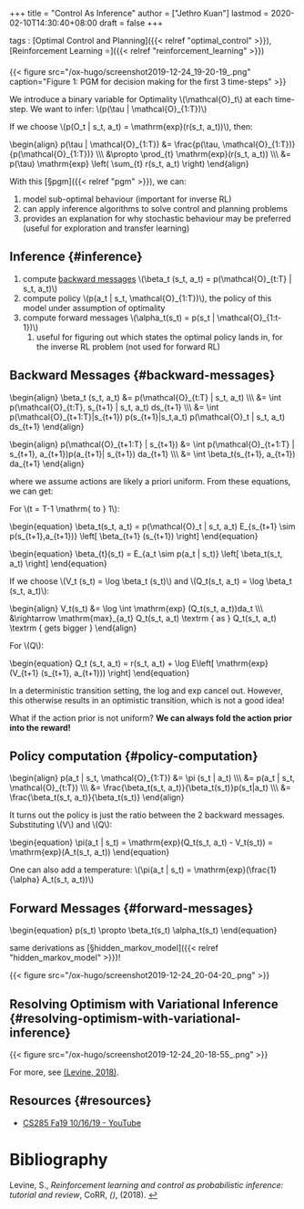 +++
title = "Control As Inference"
author = ["Jethro Kuan"]
lastmod = 2020-02-10T14:30:40+08:00
draft = false
+++

tags
: [Optimal Control and Planning]({{< relref "optimal_control" >}}), [Reinforcement Learning ⭐]({{< relref "reinforcement_learning" >}})

{{< figure src="/ox-hugo/screenshot2019-12-24_19-20-19_.png" caption="Figure 1: PGM for decision making for the first 3 time-steps" >}}

We introduce a binary variable for Optimality \\(\mathcal{O}\_t\\) at each
time-step. We want to infer: \\(p(\tau | \mathcal{O}\_{1:T})\\)

If we choose \\(p(O\_t | s\_t, a\_t) = \mathrm{exp}(r(s\_t, a\_t))\\), then:

\begin{align}
  p(\tau | \mathcal{O}\_{1:T}) &= \frac{p(\tau,
                                \mathcal{O}\_{1:T})}{p(\mathcal{O}\_{1:T})}
  \\\\\\
                              &\propto \prod\_{t} \mathrm{exp}(r(s\_t,
                                a\_t)) \\\\\\
                              &= p(\tau) \mathrm{exp} \left( \sum\_{t}
                                r(s\_t, a\_t) \right)
\end{align}

With this [§pgm]({{< relref "pgm" >}}), we can:

1.  model sub-optimal behaviour (important for inverse RL)
2.  can apply inference algorithms to solve control and planning problems
3.  provides an explanation for why stochastic behaviour may be
    preferred (useful for exploration and transfer learning)


## Inference {#inference}

1.  compute [backward messages](#backward-messages) \\(\beta\_t (s\_t, a\_t) =
       p(\mathcal{O}\_{t:T} | s\_t, a\_t)\\)
2.  compute policy \\(p(a\_t | s\_t, \mathcal{O}\_{1:T})\\), the policy of
    this model under assumption of optimality
3.  compute forward messages \\(\alpha\_t(s\_t) = p(s\_t | \mathcal{O}\_{1:t-1})\\)
    1.  useful for figuring out which states the optimal policy lands
        in, for the inverse RL problem (not used for forward RL)


## Backward Messages {#backward-messages}

\begin{align}
  \beta\_t (s\_t, a\_t) &= p(\mathcal{O}\_{t:T} | s\_t, a\_t) \\\\\\
                     &= \int p(\mathcal{O}\_{t:T}, s\_{t+1} | s\_t, a\_t)
                       ds\_{t+1} \\\\\\
                     &= \int p(\mathcal{O}\_{t+1:T}|s\_{t+1})
                       p(s\_{t+1}|s\_t,a\_t) p(\mathcal{O}\_t | s\_t, a\_t)
                       ds\_{t+1}
\end{align}

\begin{align}
  p(\mathcal{O}\_{t+1:T} | s\_{t+1}) &= \int p(\mathcal{O}\_{t+1:T} |
                                     s\_{t+1}, a\_{t+1})p(a\_{t+1}| s\_{t+1}) da\_{t+1} \\\\\\
                                   &= \int \beta\_t(s\_{t+1}, a\_{t+1}) da\_{t+1}
\end{align}

where we assume actions are likely a priori uniform. From these
equations, we can get:

For \\(t = T-1 \mathrm{ to } 1\\):

\begin{equation}
  \beta\_t(s\_t, a\_t) = p(\mathcal{O}\_t | s\_t, a\_t) E\_{s\_{t+1} \sim
    p(s\_{t+1},a\_{t+1})} \left[ \beta\_{t+1} (s\_{t+1}) \right]
\end{equation}

\begin{equation}
  \beta\_{t}(s\_t) = E\_{a\_t \sim p(a\_t | s\_t)} \left[ \beta\_t(s\_t, a\_t) \right]
\end{equation}

If we choose \\(V\_t (s\_t) = \log \beta\_t (s\_t)\\) and \\(Q\_t(s\_t, a\_t) =
\log \beta\_t (s\_t, a\_t)\\):

\begin{align}
V\_t(s\_t) &= \log \int \mathrm{exp} (Q\_t(s\_t, a\_t))da\_t \\\\\\
         &\rightarrow \mathrm{max}\_{a\_t} Q\_t(s\_t, a\_t) \textrm { as
           } Q\_t(s\_t, a\_t) \textrm { gets bigger }
\end{align}

For \\(Q\\):

\begin{equation}
  Q\_t (s\_t, a\_t) = r(s\_t, a\_t) + \log E\left[ \mathrm{exp} (V\_{t+1}
    (s\_{t+1},  a\_{t+1})) \right]
\end{equation}

In a deterministic transition setting, the log and exp cancel out.
However, this otherwise results in an optimistic transition, which is
not a good idea!

What if the action prior is not uniform? **We can always fold the action
prior into the reward!**


## Policy computation {#policy-computation}

\begin{align}
  p(a\_t | s\_t, \mathcal{O}\_{1:T}) &= \pi (s\_t | a\_t) \\\\\\
                                  &= p(a\_t | s\_t, \mathcal{O}\_{t:T})
  \\\\\\
                                  &= \frac{\beta\_t(s\_t,
                                    a\_t)}{\beta\_t(s\_t)}p(s\_t|a\_t) \\\\\\
                                  &= \frac{\beta\_t(s\_t,
                                    a\_t)}{\beta\_t(s\_t)}
\end{align}

It turns out the policy is just the ratio between the 2 backward
messages. Substituting \\(V\\) and \\(Q\\):

\begin{equation}
  \pi(a\_t | s\_t) = \mathrm{exp}(Q\_t(s\_t, a\_t) - V\_t(s\_t)) = \mathrm{exp}(A\_t(s\_t, a\_t))
\end{equation}

One can also add a temperature: \\(\pi(a\_t | s\_t) =
\mathrm{exp}(\frac{1}{\alpha} A\_t(s\_t, a\_t))\\)


## Forward Messages {#forward-messages}

\begin{equation}
  p(s\_t) \propto \beta\_t(s\_t) \alpha\_t(s\_t)
\end{equation}

same derivations as [§hidden\_markov\_model]({{< relref "hidden_markov_model" >}})!

{{< figure src="/ox-hugo/screenshot2019-12-24_20-04-20_.png" >}}


## Resolving Optimism with Variational Inference {#resolving-optimism-with-variational-inference}

{{< figure src="/ox-hugo/screenshot2019-12-24_20-18-55_.png" >}}

For more, see <a id="bf624e2cac020327e631eac77ec9f4e9" href="#levine18_reinf_learn_contr_as_probab_infer">(Levine, 2018)</a>.


## Resources {#resources}

-   [CS285 Fa19 10/16/19 - YouTube](https://www.youtube.com/watch?v=Pei6G8%5F3r8I&list=PLkFD6%5F40KJIwhWJpGazJ9VSj9CFMkb79A&index=13)

# Bibliography
<a id="levine18_reinf_learn_contr_as_probab_infer" target="_blank">Levine, S., *Reinforcement learning and control as probabilistic inference: tutorial and review*, CoRR, *()*,  (2018). </a> [↩](#bf624e2cac020327e631eac77ec9f4e9)
